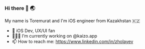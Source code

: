 ### Hi there 👋 🌏

My name is Toremurat and I'm iOS engineer from Kazakhstan 🇰🇿

- :iphone: iOS Dev, UX/UI fan
- 👨🏻‍💻 I’m currently working on @kaizo.app
- 📫 How to reach me: https://www.linkedin.com/in/zholayev
